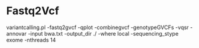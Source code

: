 # Fastq2Vcf
variantcalling.pl -fastq2gvcf -qplot -combinegvcf -genotypeGVCFs -vqsr -annovar -input bwa.txt -output_dir ./ -where local -sequencing_stype exome  -nthreads 14
